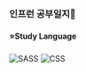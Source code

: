 ### 인프런 공부일지:eyes:

#### ⭐Study Language

<span>
 
<img alt="SASS" src ="https://img.shields.io/badge/SASS-cc6699.svg?&style=for-the-badge&logo=SASS&logoColor=white"/>
<img alt="CSS" src="https://img.shields.io/badge/css3-1572B6?style=for-the-badge&logo=css3&logoColor=white"/>
</span>
